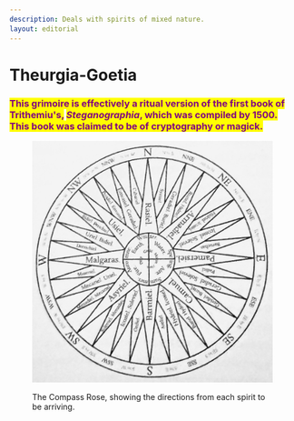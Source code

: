 ```yaml
---
description: Deals with spirits of mixed nature.
layout: editorial
---
```


# Theurgia-Goetia

### <mark style="color:purple;">This grimoire is effectively a ritual version of the first book of Trithemiu's,</mark> <mark style="color:purple;"></mark>_<mark style="color:purple;">Steganographia</mark>_<mark style="color:purple;">, which was compiled by 1500. This book was claimed to be of cryptography or magick.</mark>

<figure><img src="../../../../../../../../.gitbook/assets/IMG_7277.JPG" alt=""><figcaption><p>The Compass Rose, showing the directions from each spirit to be arriving.</p></figcaption></figure>

